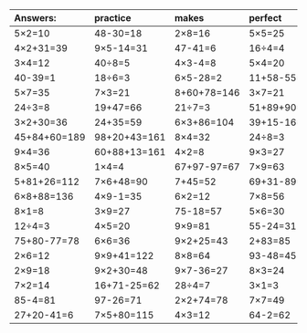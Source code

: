 | Answers: | practice | makes | perfect | ! |
| :--- | :--- | :--- | :--- | :--- |
| 5×2=10 | 48-30=18 | 2×8=16 | 5×5=25 | 85+10+96=191 | 
| 4×2+31=39 | 9×5-14=31 | 47-41=6 | 16÷4=4 | 39+76-54=61 | 
| 3×4=12 | 40÷8=5 | 4×3-4=8 | 5×4=20 | 72÷8=9 | 
| 40-39=1 | 18÷6=3 | 6×5-28=2 | 11+58-55=14 | 23+56+8=87 | 
| 5×7=35 | 7×3=21 | 8+60+78=146 | 3×7=21 | 4×4-14=2 | 
| 24÷3=8 | 19+47=66 | 21÷7=3 | 51+89+90=230 | 6×8=48 | 
| 3×2+30=36 | 24+35=59 | 6×3+86=104 | 39+15-16=38 | 53+36=89 | 
| 45+84+60=189 | 98+20+43=161 | 8×4=32 | 24÷8=3 | 7×5=35 | 
| 9×4=36 | 60+88+13=161 | 4×2=8 | 9×3=27 | 56+19=75 | 
| 8×5=40 | 1×4=4 | 67+97-97=67 | 7×9=63 | 64÷8=8 | 
| 5+81+26=112 | 7×6+48=90 | 7+45=52 | 69+31-89=11 | 5×2-8=2 | 
| 6×8+88=136 | 4×9-1=35 | 6×2=12 | 7×8=56 | 76+1-51=26 | 
| 8×1=8 | 3×9=27 | 75-18=57 | 5×6=30 | 2×5+26=36 | 
| 12÷4=3 | 4×5=20 | 9×9=81 | 55-24=31 | 46+44=90 | 
| 75+80-77=78 | 6×6=36 | 9×2+25=43 | 2+83=85 | 46-30=16 | 
| 2×6=12 | 9×9+41=122 | 8×8=64 | 93-48=45 | 35+61+95=191 | 
| 2×9=18 | 9×2+30=48 | 9×7-36=27 | 8×3=24 | 30÷6=5 | 
| 7×2=14 | 16+71-25=62 | 28÷4=7 | 3×1=3 | 7×7+79=128 | 
| 85-4=81 | 97-26=71 | 2×2+74=78 | 7×7=49 | 77+1=78 | 
| 27+20-41=6 | 7×5+80=115 | 4×3=12 | 64-2=62 | 50-47=3 | 

